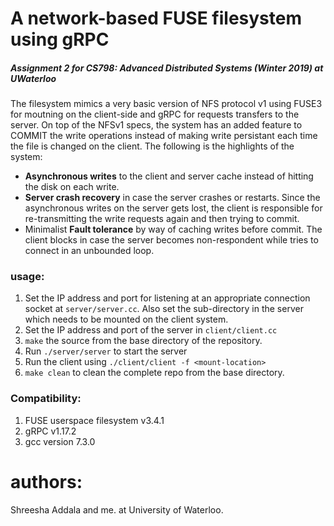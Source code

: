 
# A network-based FUSE filesystem using gRPC
##### Assignment 2 for CS798: Advanced Distributed Systems (Winter 2019) at UWaterloo

The filesystem mimics a very basic version of NFS protocol v1 using FUSE3 for moutning on the client-side and gRPC for requests transfers to the server. On top of the NFSv1 specs, the system has an added feature to COMMIT the write operations instead of making write persistant each time the file is changed on the client. The following is the highlights of the system: 

- **Asynchronous writes** to the client and server cache instead of hitting the disk on each write.
- **Server crash recovery** in case the server crashes or restarts. Since the asynchronous writes on the server gets lost, the client is responsible for re-transmitting the write requests again and then trying to commit.
- Minimalist **Fault tolerance** by way of caching writes before commit. The client blocks in case the server becomes non-respondent while tries to connect in an unbounded loop.


### usage:
1. Set the IP address and port for listening at an appropriate connection socket at `server/server.cc`. Also set the sub-directory in the server which needs to be mounted on the client system.
2. Set the IP address and port of the server in `client/client.cc`
3. `make` the source from the base directory of the repository.
4. Run `./server/server` to start the server
5. Run the client using `./client/client -f <mount-location>`
6. `make clean` to clean the complete repo from the base directory.

### Compatibility:
1. FUSE userspace filesystem v3.4.1
2. gRPC v1.17.2
3. gcc version 7.3.0

# authors:
Shreesha Addala and me. at University of Waterloo. 